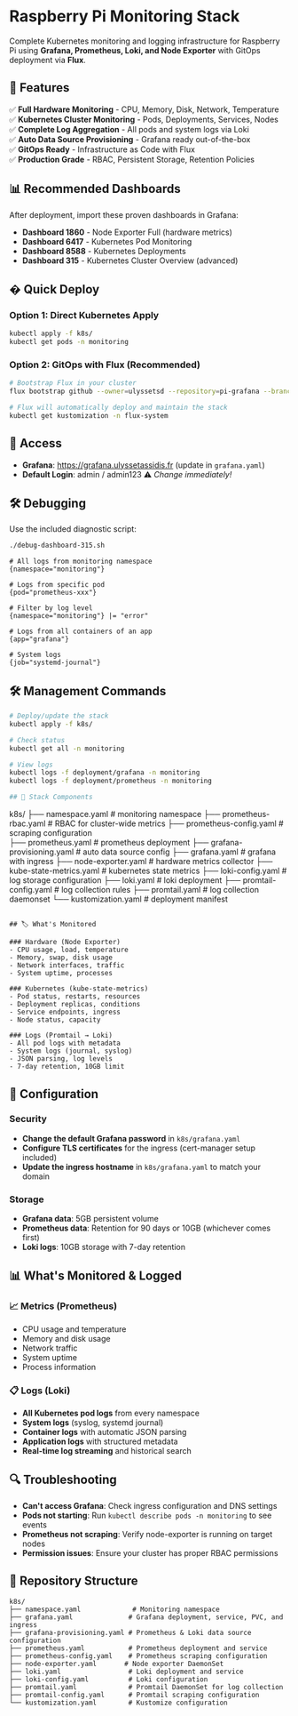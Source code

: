 # Raspberry Pi Monitoring Stack

Complete Kubernetes monitoring and logging infrastructure for Raspberry Pi using **Grafana, Prometheus, Loki, and Node Exporter** with GitOps deployment via **Flux**.

## 🚀 Features

✅ **Full Hardware Monitoring** - CPU, Memory, Disk, Network, Temperature  
✅ **Kubernetes Cluster Monitoring** - Pods, Deployments, Services, Nodes  
✅ **Complete Log Aggregation** - All pods and system logs via Loki  
✅ **Auto Data Source Provisioning** - Grafana ready out-of-the-box  
✅ **GitOps Ready** - Infrastructure as Code with Flux  
✅ **Production Grade** - RBAC, Persistent Storage, Retention Policies

## 📊 Recommended Dashboards

After deployment, import these proven dashboards in Grafana:

- **Dashboard 1860** - Node Exporter Full (hardware metrics)
- **Dashboard 6417** - Kubernetes Pod Monitoring  
- **Dashboard 8588** - Kubernetes Deployments
- **Dashboard 315** - Kubernetes Cluster Overview (advanced)

## � Quick Deploy

### Option 1: Direct Kubernetes Apply
```bash
kubectl apply -f k8s/
kubectl get pods -n monitoring
```

### Option 2: GitOps with Flux (Recommended)
```bash
# Bootstrap Flux in your cluster
flux bootstrap github --owner=ulyssetsd --repository=pi-grafana --branch=main --path=k8s

# Flux will automatically deploy and maintain the stack
kubectl get kustomization -n flux-system
```

## 🔐 Access

- **Grafana**: https://grafana.ulyssetassidis.fr (update in `grafana.yaml`)
- **Default Login**: admin / admin123 ⚠️ *Change immediately!*

## 🛠️ Debugging

Use the included diagnostic script:
```bash
./debug-dashboard-315.sh
```

```logql
# All logs from monitoring namespace
{namespace="monitoring"}

# Logs from specific pod
{pod="prometheus-xxx"}

# Filter by log level
{namespace="monitoring"} |= "error"

# Logs from all containers of an app
{app="grafana"}

# System logs
{job="systemd-journal"}
```

## 🛠️ Management Commands

```bash
# Deploy/update the stack
kubectl apply -f k8s/

# Check status
kubectl get all -n monitoring

# View logs
kubectl logs -f deployment/grafana -n monitoring
kubectl logs -f deployment/prometheus -n monitoring

## 📁 Stack Components

```
k8s/
├── namespace.yaml             # monitoring namespace
├── prometheus-rbac.yaml       # RBAC for cluster-wide metrics
├── prometheus-config.yaml     # scraping configuration  
├── prometheus.yaml            # prometheus deployment
├── grafana-provisioning.yaml  # auto data source config
├── grafana.yaml              # grafana with ingress
├── node-exporter.yaml        # hardware metrics collector
├── kube-state-metrics.yaml   # kubernetes state metrics
├── loki-config.yaml          # log storage configuration
├── loki.yaml                 # loki deployment
├── promtail-config.yaml      # log collection rules
├── promtail.yaml             # log collection daemonset
└── kustomization.yaml        # deployment manifest
```

## 🏷️ What's Monitored

### Hardware (Node Exporter)
- CPU usage, load, temperature
- Memory, swap, disk usage  
- Network interfaces, traffic
- System uptime, processes

### Kubernetes (kube-state-metrics)
- Pod status, restarts, resources
- Deployment replicas, conditions
- Service endpoints, ingress
- Node status, capacity

### Logs (Promtail → Loki)
- All pod logs with metadata
- System logs (journal, syslog)
- JSON parsing, log levels
- 7-day retention, 10GB limit
```

## 🔧 Configuration

### Security
- **Change the default Grafana password** in `k8s/grafana.yaml`
- **Configure TLS certificates** for the ingress (cert-manager setup included)
- **Update the ingress hostname** in `k8s/grafana.yaml` to match your domain

### Storage
- **Grafana data**: 5GB persistent volume
- **Prometheus data**: Retention for 90 days or 10GB (whichever comes first)
- **Loki logs**: 10GB storage with 7-day retention

## 📊 What's Monitored & Logged

### 📈 Metrics (Prometheus)
- CPU usage and temperature
- Memory and disk usage
- Network traffic
- System uptime
- Process information

### 📋 Logs (Loki)
- **All Kubernetes pod logs** from every namespace
- **System logs** (syslog, systemd journal)
- **Container logs** with automatic JSON parsing
- **Application logs** with structured metadata
- **Real-time log streaming** and historical search

## 🔍 Troubleshooting

- **Can't access Grafana**: Check ingress configuration and DNS settings
- **Pods not starting**: Run `kubectl describe pods -n monitoring` to see events
- **Prometheus not scraping**: Verify node-exporter is running on target nodes
- **Permission issues**: Ensure your cluster has proper RBAC permissions

## 📁 Repository Structure

```
k8s/
├── namespace.yaml             # Monitoring namespace
├── grafana.yaml              # Grafana deployment, service, PVC, and ingress
├── grafana-provisioning.yaml # Prometheus & Loki data source configuration
├── prometheus.yaml           # Prometheus deployment and service
├── prometheus-config.yaml    # Prometheus scraping configuration
├── node-exporter.yaml       # Node exporter DaemonSet
├── loki.yaml                 # Loki deployment and service
├── loki-config.yaml          # Loki configuration
├── promtail.yaml             # Promtail DaemonSet for log collection
├── promtail-config.yaml      # Promtail scraping configuration
└── kustomization.yaml        # Kustomize configuration
```

